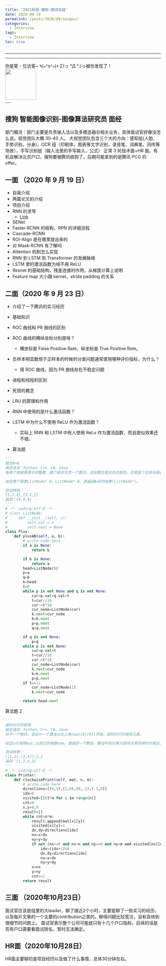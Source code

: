 ```yaml
---
title: '2021秋招-搜狗-面试总结'
date: 2020-09-19
permalink: /posts/2020/09/sougou/
categories:
  - Interview
tags:
  - Interview
toc: true
---
```


---

---

<div>
<div class="button01">
      <visited_a href="#" display:inline>你是第<span data-hk-page="current"> - </span>位访客~</visited_a>
      <visited_p class="top">٩(๑^o^๑)۶</visited_p>
      <visited_p class="bottom">Σ(っ °Д °;)っ被你发现了！</visited_p>
</div>
<img align="center" width="100" src="{{ site.url }}/images/static/take_me.gif" alt="" display:inline>
</div>
---

## 搜狗 智能图像识别-图像算法研究员 面经

部门概况：部门主要是负责输入法以及多模态融合相关业务，具体面试官好像没怎么说。视觉团队大概 30-40 人。
大视觉团队包含三个大的方向：感知组(人脸、手势识别，分身)，OCR 组（印刷体，图表等文字识别，录音笔、词典笔、同传等场景），手写识别组（输入法里的手写输入，公式）
正常 3 轮技术面+HR 面。有机会解决北京户口，搜狗要被腾讯收购了，后期可能拿到的是腾讯 PCG 的 offer。

## 一面 （2020 年 9 月 19 日）

- 自我介绍
- 两篇论文的介绍
- 项目介绍
- RNN 的求导
  - [Link](https://blog.csdn.net/weixin_41923961/article/details/87885322)
- SENet
- Faster-RCNN 的结构，RPN 的详细流程
- Cascade-RCNN
- ROI-Align 是在哪里提出来的
- 对 Mask-RCNN 有了解吗
- Attention 机制怎么实现
- RNN 到 LSTM 到 Transformer 的发展脉络
- LSTM 里的激活函数为啥不用 ReLU
- Resnet 的基础结构，残差连接的作用，从梯度计算上说明
- Feature map 大小跟 kernel，stride padding 的关系

## 二面（2020 年 9 月 23 日）

- 介绍了一下腾讯的实习经历
- 基础知识
- ROC 曲线和 PR 曲线的区别
- ROC 曲线的横纵坐标分别是啥？
  - 横坐标是 False Positive Rate，纵坐标是 True Positive Rate。
- 负样本明显数倍于正样本的时候的分类问题通常使用哪种评价指标，为什么？

  - 用 ROC 曲线，因为 PR 曲线存在不稳定问题

- 进程和线程的区别
- 死锁的概念
- LRU 的原理和作用
- RNN 中使用的是什么激活函数？
- LSTM 中为什么不使用 ReLU 作为激活函数？

  - 实际上 RNN 和 LSTM 中有人使用 ReLu 作为激活函数，而且貌似效果还不错。

- 算法题

```python
'''
链式A+B
限定语言：Python、C++、C#、Java
有两个用链表表示的整数，每个结点包含一个数位。这些数位是反向存放的，也就是个位排在链表的首部。编写函数对这两个整数求和，并用链表形式返回结果。

给定两个链表ListNode* A，ListNode* B，请返回A+B的结果(ListNode*)。

测试样例：
{1,2,3},{3,2,1}
返回：{4,4,4}
'''
# -*- coding:utf-8 -*-
# class ListNode:
#     def __init__(self, x):
#         self.val = x
#         self.next = None
class Plus:
    def plusAB(self, a, b):
        # write code here
        if a is None:
            return b

        if b is None:
            return a
        head=ListNode(0)
        p=a
        q=b
        k=head
        t=0
        while p is not None and q is not None:
            cur=p.val+q.val+t
            t=cur//10
            cur-=t*10
            cur_node=ListNode(cur)
            k.next=cur_node
            k=k.next
            p=p.next
            q=q.next

        if q is not None:
            p=q
        while p is not None:
            cur=p.val+t
            t=cur//10
            cur-=t*10
            cur_node=ListNode(cur)
            k.next=cur_node
            k=k.next
            p=p.next
        if t==1:
            cur_node=ListNode(1)
            k.next=cur_node

        return head.next
```

算法题 2

```python
'''
顺时针打印矩阵
限定语言：Python、C++、C#、Java
对于一个矩阵，请设计一个算法从左上角(mat[0][0])开始，顺时针打印矩阵元素。

给定int矩阵mat,以及它的维数nxm，请返回一个数组，数组中的元素为矩阵元素的顺时针输出。

测试样例：
[[1,2],[3,4]],2,2
返回：[1,2,4,3]
'''
# -*- coding:utf-8 -*-
class Printer:
    def clockwisePrint(self, mat, n, m):
        # write code here
        directions=[(0,1),(1,0),(0,-1),(-1,0)]
        idx=0
        visited=[[0]*m for i in range(n)]
        cnt=0
        x,y=0,0
        result=[]
        while cnt<n*m:
            result.append(mat[x][y])
            visited[x][y]=1
            dx,dy=directions[idx]
            nx=x+dx
            ny=y+dy
            if not (nx>=0 and nx<n and ny>=0 and ny<m and visited[nx][ny]==0):
                idx=(idx+1)%4
                dx,dy=directions[idx]
                nx=x+dx
                ny=y+dy
            x=nx
            y=ny
            cnt+=1
        return result
```

## 三面 （2020年10月23日）

面试官应该是组里的大leader，聊了接近2个小时，主要是聊了一些实习的经历，以及每片文章的一个主要的contribution之类的。聊得问题比较宽泛，没有具体到很细节的问题上。
面试官表示整个公司可能就只有十几个户口指标，后续的话是否有户口需要看面试排名，暂时无法确定。

## HR面（2020年10月28日）

HR面主要聊的是项目经历以及做了什么事情，总体30分钟左右。

<div data-hk-top-pages="5"> </div>
